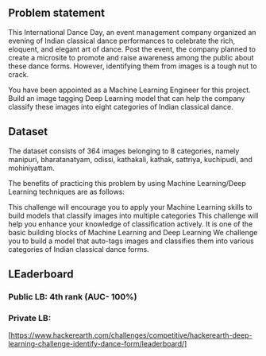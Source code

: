 ## Problem statement

This International Dance Day, an event management company organized an evening of Indian classical dance performances to celebrate the rich, eloquent, and elegant art of dance. Post the event, the company planned to create a microsite to promote and raise awareness among the public about these dance forms. However, identifying them from images is a tough nut to crack.

You have been appointed as a Machine Learning Engineer for this project. Build an image tagging Deep Learning model that can help the company classify these images into eight categories of Indian classical dance.

## Dataset

The dataset consists of 364 images belonging to 8 categories, namely manipuri, bharatanatyam, odissi, kathakali, kathak, sattriya, kuchipudi, and mohiniyattam.

The benefits of practicing this problem by using Machine Learning/Deep Learning techniques are as follows:

This challenge will encourage you to apply your Machine Learning skills to build models that classify images into multiple categories
This challenge will help you enhance your knowledge of classification actively. It is one of the basic building blocks of Machine Learning and Deep Learning
We challenge you to build a model that auto-tags images and classifies them into various categories of Indian classical dance forms.

## LEaderboard
### Public LB: 4th rank (AUC- 100%)
### Private LB:

[https://www.hackerearth.com/challenges/competitive/hackerearth-deep-learning-challenge-identify-dance-form/leaderboard/]
